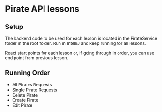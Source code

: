 # Pirate API lessons

## Setup

The backend code to be used for each lesson is located in the PirateService folder in the root folder. Run in IntelliJ and keep running for all lessons.

React start points for each lesson or, if going through in order, you can use end point from previous lesson.



## Running Order

- All Pirates Requests
- Single Pirate Requests
- Delete Pirate
- Create Pirate
- Edit Pirate
